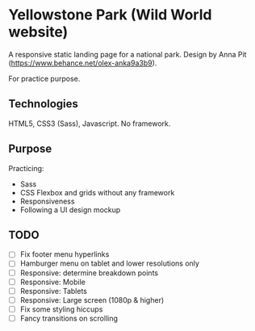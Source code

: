 # Yellowstone Park (Wild World website)
A responsive static landing page for a national park. Design by Anna Pit (https://www.behance.net/olex-anka9a3b9).

For practice purpose.

## Technologies
HTML5, CSS3 (Sass), Javascript.
No framework.

## Purpose
Practicing:
- Sass
- CSS Flexbox and grids without any framework
- Responsiveness
- Following a UI design mockup

## TODO
- [ ] Fix footer menu hyperlinks
- [ ] Hamburger menu on tablet and lower resolutions only 
- [ ] Responsive: determine breakdown points
- [ ] Responsive: Mobile
- [ ] Responsive: Tablets
- [ ] Responsive: Large screen (1080p & higher)
- [ ] Fix some styling hiccups
- [ ] Fancy transitions on scrolling
